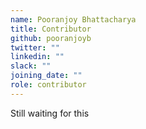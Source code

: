 ```yaml
---
name: Pooranjoy Bhattacharya
title: Contributor
github: pooranjoyb
twitter: ""
linkedin: ""
slack: ""
joining_date: ""
role: contributor
---
```


Still waiting for this
